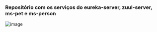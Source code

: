 ### Repositório com os serviços do eureka-server, zuul-server, ms-pet e ms-person

![image](https://github.com/santosjennifer/microservices-petshop/assets/90192611/a4e911f1-60e5-42d6-91ef-f6d8220a3f0b)


